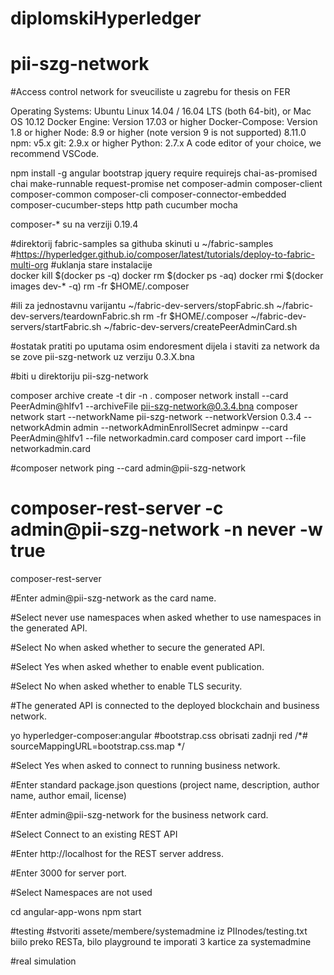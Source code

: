 # diplomskiHyperledger

# pii-szg-network

#Access control network for sveuciliste u zagrebu for thesis on FER

Operating Systems: Ubuntu Linux 14.04 / 16.04 LTS (both 64-bit), or Mac OS 10.12
Docker Engine: Version 17.03 or higher
Docker-Compose: Version 1.8 or higher
Node: 8.9 or higher (note version 9 is not supported) 8.11.0
npm: v5.x
git: 2.9.x or higher
Python: 2.7.x
A code editor of your choice, we recommend VSCode.

npm install -g angular bootstrap jquery require requirejs chai-as-promised chai make-runnable request-promise net composer-admin composer-client composer-common composer-cli composer-connector-embedded composer-cucumber-steps http path cucumber mocha

composer-* su na verziji 0.19.4

#direktorij fabric-samples sa githuba skinuti u ~/fabric-samples
#https://hyperledger.github.io/composer/latest/tutorials/deploy-to-fabric-multi-org
#uklanja stare instalacije	
    docker kill $(docker ps -q)
    docker rm $(docker ps -aq)
    docker rmi $(docker images dev-* -q)
    rm -fr $HOME/.composer
	
#ili za jednostavnu varijantu
~/fabric-dev-servers/stopFabric.sh
~/fabric-dev-servers/teardownFabric.sh
rm -fr $HOME/.composer
~/fabric-dev-servers/startFabric.sh
~/fabric-dev-servers/createPeerAdminCard.sh

#ostatak pratiti po uputama osim endoresment dijela i staviti za network da se zove pii-szg-network uz verziju 0.3.X.bna

#biti u direktoriju pii-szg-network

composer archive create -t dir -n .
composer network install --card PeerAdmin@hlfv1 --archiveFile pii-szg-network@0.3.4.bna
composer network start --networkName pii-szg-network --networkVersion 0.3.4 --networkAdmin admin --networkAdminEnrollSecret adminpw --card PeerAdmin@hlfv1 --file networkadmin.card
composer card import --file networkadmin.card

#composer network ping --card admin@pii-szg-network

# composer-rest-server -c admin@pii-szg-network -n never -w true
composer-rest-server

#Enter admin@pii-szg-network as the card name.

#Select never use namespaces when asked whether to use namespaces in the generated API.

#Select No when asked whether to secure the generated API.

#Select Yes when asked whether to enable event publication.

#Select No when asked whether to enable TLS security.

#The generated API is connected to the deployed blockchain and business network.

yo hyperledger-composer:angular
#bootstrap.css obrisati zadnji red /*# sourceMappingURL=bootstrap.css.map */

#Select Yes when asked to connect to running business network.

#Enter standard package.json questions (project name, description, author name, author email, license)

#Enter admin@pii-szg-network for the business network card.

#Select Connect to an existing REST API

#Enter http://localhost for the REST server address.

#Enter 3000 for server port.

#Select Namespaces are not used

cd angular-app-wons
npm start


#testing
#stvoriti assete/membere/systemadmine iz PIInodes/testing.txt biilo preko RESTa, bilo playground te imporati 3 kartice za systemadmine

#real simulation

